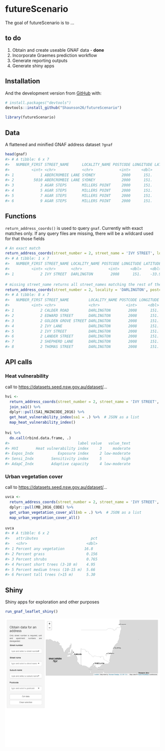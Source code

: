 
<!-- README.md is generated from README.Rmd. Please edit that file -->

# futureScenario

<!-- badges: start -->
<!-- badges: end -->

The goal of futureScenario is to …

## to do

1.  Obtain and create useable GNAF data - **done**
2.  Incorporate Graemes prediction workflow  
3.  Generate reporting outputs  
4.  Generate shiny apps

## Installation

<!--
You can install the released version of futureScenario from [CRAN](https://CRAN.R-project.org) with:

``` r
install.packages("futureScenario")
```
-->

And the development version from [GitHub](https://github.com/) with:

``` r
# install.packages("devtools")
devtools::install_github("Shaunson26/futureScenario")
```

``` r
library(futureScenario)
```

## Data

A flattened and minified GNAF address dataset `?gnaf`

``` r
head(gnaf)
#> # A tibble: 6 x 7
#>   NUMBER_FIRST STREET_NAME      LOCALITY_NAME POSTCODE LONGITUDE LATITUDE MB_2016_CODE
#>          <int> <chr>            <chr>            <int>     <dbl>    <dbl> <chr>       
#> 1            1 ABERCROMBIE LANE SYDNEY            2000      151.    -33.9 10742401000 
#> 2         5010 ABERCROMBIE LANE SYDNEY            2000      151.    -33.9 10743110000 
#> 3            3 AGAR STEPS       MILLERS POINT     2000      151.    -33.9 11205344000 
#> 4            5 AGAR STEPS       MILLERS POINT     2000      151.    -33.9 11205344000 
#> 5            7 AGAR STEPS       MILLERS POINT     2000      151.    -33.9 11205344000 
#> 6            9 AGAR STEPS       MILLERS POINT     2000      151.    -33.9 11205344000
```

## Functions

`return_address_coords()` is used to query `gnaf`. Currently with exact
matches only. If any query files are missing, there will be a wildcard
used for that those fields

``` r
# An exact match
return_address_coords(street_number = 2, street_name = 'IVY STREET', locality = 'DARLINGTON', postcode = '2008')
#> # A tibble: 1 x 7
#>   NUMBER_FIRST STREET_NAME LOCALITY_NAME POSTCODE LONGITUDE LATITUDE MB_2016_CODE
#>          <int> <chr>       <chr>            <int>     <dbl>    <dbl> <chr>       
#> 1            2 IVY STREET  DARLINGTON        2008      151.    -33.9 10755400000

# missing street_name returns all street_names matching the rest of the query
return_address_coords(street_number = 2, locality = 'DARLINGTON', postcode = '2008')
#> # A tibble: 8 x 7
#>   NUMBER_FIRST STREET_NAME         LOCALITY_NAME POSTCODE LONGITUDE LATITUDE MB_2016_CODE
#>          <int> <chr>               <chr>            <int>     <dbl>    <dbl> <chr>       
#> 1            2 CALDER ROAD         DARLINGTON        2008      151.    -33.9 10755730000 
#> 2            2 EDWARD STREET       DARLINGTON        2008      151.    -33.9 10756590000 
#> 3            2 GOLDEN GROVE STREET DARLINGTON        2008      151.    -33.9 11205732600 
#> 4            2 IVY LANE            DARLINGTON        2008      151.    -33.9 10755400000 
#> 5            2 IVY STREET          DARLINGTON        2008      151.    -33.9 10755400000 
#> 6            2 LANDER STREET       DARLINGTON        2008      151.    -33.9 10756580000 
#> 7            2 SHEPHERD LANE       DARLINGTON        2008      151.    -33.9 10751380000 
#> 8            2 THOMAS STREET       DARLINGTON        2008      151.    -33.9 10752920000
```

## API calls

### Heat vulnerability

call to <https://datasets.seed.nsw.gov.au/dataset/>…

``` r
hvi <-
  return_address_coords(street_number = 2, street_name = 'IVY STREET', locality = 'DARLINGTON', postcode = '2008') %>%
  join_sa1() %>%
  dplyr::pull(SA1_MAINCODE_2016) %>%
  get_heat_vulnerability_index(sa1 = .) %>%  # JSON as a list
  map_heat_vulnerability_index()

hvi %>% 
  do.call(rbind.data.frame, .)
#>                               label value   value_text
#> HVI        Heat vulnerability index     3     moderate
#> Expos_Indx           Exposure index     2 low-moderate
#> Sensi_Indx        Sensitivity index     5         high
#> AdapC_Indx        Adaptive capacity     4 low-moderate
```

### Urban vegetation cover

call to <https://datasets.seed.nsw.gov.au/dataset/>…

``` r
uvca <-
  return_address_coords(street_number = 2, street_name = 'IVY STREET', locality = 'DARLINGTON', postcode = '2008') %>%
  dplyr::pull(MB_2016_CODE) %>%
  get_urban_vegetation_cover_all(mb = .) %>%  # JSON as a list
  map_urban_vegetation_cover_all()

uvca
#> # A tibble: 6 x 2
#>   attributes                        pct
#>   <chr>                           <dbl>
#> 1 Percent any vegetation         16.8  
#> 2 Percent grass                   0.156
#> 3 Percent shrubs                  0.765
#> 4 Percent short trees (3-10 m)    4.95 
#> 5 Percent medium tress (10-15 m)  5.66 
#> 6 Percent tall trees (>15 m)      5.30
```

## Shiny

Shiny apps for exploration and other purposes

``` r
run_gnaf_leaflet_shiny()
```

![Shiny example gif](run_gnaf_leaflet_shiny_small.gif)

